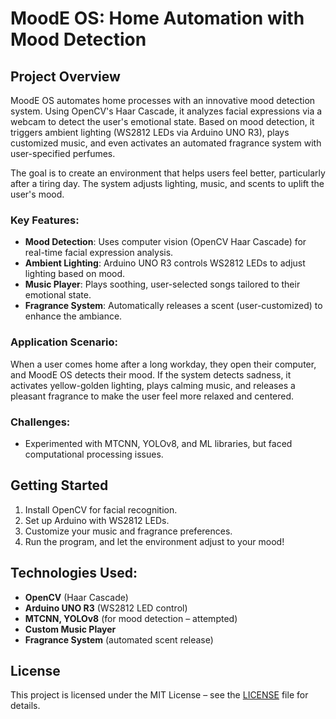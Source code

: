 # MoodE OS: Home Automation with Mood Detection

## Project Overview
MoodE OS automates home processes with an innovative mood detection system. Using OpenCV's Haar Cascade, it analyzes facial expressions via a webcam to detect the user's emotional state. Based on mood detection, it triggers ambient lighting (WS2812 LEDs via Arduino UNO R3), plays customized music, and even activates an automated fragrance system with user-specified perfumes.

The goal is to create an environment that helps users feel better, particularly after a tiring day. The system adjusts lighting, music, and scents to uplift the user's mood.

### Key Features:
- **Mood Detection**: Uses computer vision (OpenCV Haar Cascade) for real-time facial expression analysis.
- **Ambient Lighting**: Arduino UNO R3 controls WS2812 LEDs to adjust lighting based on mood.
- **Music Player**: Plays soothing, user-selected songs tailored to their emotional state.
- **Fragrance System**: Automatically releases a scent (user-customized) to enhance the ambiance.

### Application Scenario:
When a user comes home after a long workday, they open their computer, and MoodE OS detects their mood. If the system detects sadness, it activates yellow-golden lighting, plays calming music, and releases a pleasant fragrance to make the user feel more relaxed and centered.

### Challenges:
- Experimented with MTCNN, YOLOv8, and ML libraries, but faced computational processing issues.
  
## Getting Started
1. Install OpenCV for facial recognition.
2. Set up Arduino with WS2812 LEDs.
3. Customize your music and fragrance preferences.
4. Run the program, and let the environment adjust to your mood!

## Technologies Used:
- **OpenCV** (Haar Cascade)
- **Arduino UNO R3** (WS2812 LED control)
- **MTCNN, YOLOv8** (for mood detection – attempted)
- **Custom Music Player** 
- **Fragrance System** (automated scent release)

## License
This project is licensed under the MIT License – see the [LICENSE](LICENSE) file for details.
